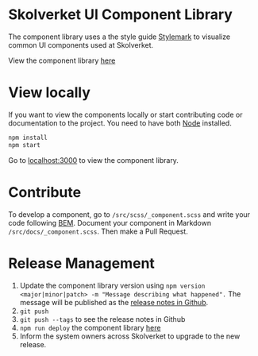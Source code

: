 # Skolverket UI Component Library

The component library uses a the style guide [Stylemark](https://github.com/nextbigsoundinc/stylemark) to visualize common UI components used at Skolverket.

View the component library [here](https://acandocxc.github.io/skolverket-komponentbibliotek/)

# View locally

If you want to view the components locally or start contributing code or documentation to the project. You need to have both [Node](https://nodejs.org) installed.

```sh
npm install
npm start
```

Go to [localhost:3000](http://localhost:3000) to view the component library.

# Contribute

To develop a component, go to `/src/scss/_component.scss` and write your code following [BEM](http://getbem.com/introduction/). Document your component in Markdown `/src/docs/_component.scss`. Then make a Pull Request.

# Release Management

1. Update the component library version using `npm version <major|minor|patch> -m "Message describing what happened".` The message will be published as the [release notes in Github](https://github.com/AcandoCxC/skolverket-komponentbibliotek/releases).
2. `git push`
3. `git push --tags` to see the release notes in Github
4. `npm run deploy` the component library [here](https://acandocxc.github.io/skolverket-komponentbibliotek/)
5. Inform the system owners across Skolverket to upgrade to the new release.
